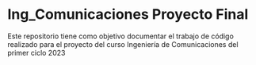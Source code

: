 # Ing_Comunicaciones Proyecto Final
Este repositorio tiene como objetivo documentar el trabajo de código realizado para el proyecto del curso  Ingeniería de Comunicaciones del primer ciclo 2023 
